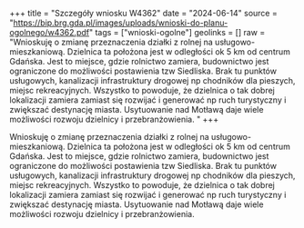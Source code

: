 +++
title = "Szczegóły wniosku W4362"
date = "2024-06-14"
source = "https://bip.brg.gda.pl/images/uploads/wnioski-do-planu-ogolnego/w4362.pdf"
tags = ["wnioski-ogolne"]
geolinks = []
raw = "Wnioskuję o zmianę przeznaczenia działki z rolnej na usługowo-mieszkaniową. Dzielnica ta położona jest w odległości ok 5 km od centrum Gdańska. Jest to miejsce, gdzie rolnictwo zamiera, budownictwo jest ograniczone do możliwości postawienia tzw Siedliska. Brak tu punktów usługowych, kanalizacji infrastruktury drogowej np chodników dla pieszych, miejsc rekreacyjnych. Wszystko to powoduje, że dzielnica o tak dobrej lokalizacji zamiera zamiast się rozwijać i generować np ruch turystyczny i zwiększać destynację miasta. Usytuowanie nad Motławą daje wiele możliwości rozwoju dzielnicy i przebranżowienia. "
+++

Wnioskuję o zmianę przeznaczenia działki z rolnej na usługowo-mieszkaniową.
Dzielnica ta położona jest w odległości ok 5 km od centrum Gdańska. Jest to miejsce, gdzie
rolnictwo zamiera, budownictwo jest ograniczone do możliwości postawienia tzw Siedliska. Brak
tu punktów usługowych, kanalizacji infrastruktury drogowej np chodników dla pieszych, miejsc
rekreacyjnych. Wszystko to powoduje, że dzielnica o tak dobrej lokalizacji zamiera zamiast się
rozwijać i generować np ruch turystyczny i zwiększać destynację miasta. Usytuowanie nad
Motławą daje wiele możliwości rozwoju dzielnicy i przebranżowienia.



